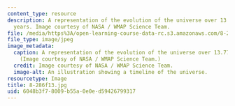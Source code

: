 ```yaml
---
content_type: resource
description: A representation of the evolution of the universe over 13.77 billion
  years. Image courtesy of NASA / WMAP Science Team.
file: /media/https%3A/open-learning-course-data-rc.s3.amazonaws.com/8-286-the-early-universe-fall-2013/6048b3f78009b55a0e0ed59426799317_8-286f13.jpg
file_type: image/jpeg
image_metadata:
  caption: A representation of the evolution of the universe over 13.77 billion years.
    (Image courtesy of NASA / WMAP Science Team.)
  credit: Image courtesy of NASA / WMAP Science Team.
  image-alt: An illustration showing a timeline of the universe.
resourcetype: Image
title: 8-286f13.jpg
uid: 6048b3f7-8009-b55a-0e0e-d59426799317
---
```

